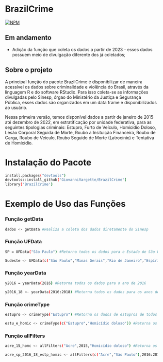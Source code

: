 # BrazilCrime
[![NPM](https://img.shields.io/npm/l/react)](https://github.com/GiovanniVargette/BrazilCrime/blob/master/LICENSE) 

## Em andamento

- Adição da função que coleta os dados a partir de 2023 - esses dados possuem meio de divulgação diferente dos já coletados; 

## Sobre o projeto

A principal função do pacote BrazilCrime é disponibilizar de maneira acessível os dados sobre criminalidade e violência do Brasil, através da linguagem R e do software RStudio.
Para isso coleta-se as informações divulgadas pelo Sinesp, órgao do Ministério da Justiça e Segurança Pública, esses dados são organizados em um data frame e disponibilizados ao usuário.

Nessa primeira versão, temos disponível dados a partir de janeiro de 2015 até dezembro de 2022, em estratificação por unidade federativa, para as seguintes tipologias criminais: Estupro, Furto de Veículo, Homicídio Doloso,
Lesão Corporal Seguida de Morte, Roubo a Insituição Financeira, Roubo de Carga, Roubo de Veículo, Roubo Seguido de Morte (Latrocínio) e Tentativa de Homicídio.


# Instalação do Pacote

```bash
install.packages("devtools")
devtools::install_github("GiovanniVargette/BrazilCrime")
library('BrazilCrime')
```
# Exemplo de Uso das Funções
### Função getData

```bash
dados <- getData #Realiza a coleta dos dados diretamente do Sinesp
```

### Função UFData

```bash
SP = UFData("São Paulo") #Retorna todos os dados para o Estado de São Paulo

Sudeste <- UFData(c("São Paulo","Minas Gerais","Rio de Janeiro","Espírito Santo")) #Retorna todos os dados para os Estados da Região Sudeste
```

### Função yearData

```bash
y2016 = yearData(2016) #Retorna todos os dados para o ano de 2016

y2016_18 <- yearData(2016:2018) #Retorna todos os dados para os anos de 2016, 2017 e 2018
```

### Função crimeType

```bash
estupro <- crimeType("Estupro") #Retorna os dados de estupros de todos os Estados, para todos os anos disponívies

estu_e_homic <- crimeType(c("Estupro","Homicídio doloso")) #Retorna os dados de estupros e homicídios dolosos para todos os Estados, em todos os anos disponíveis
```

### Função allFilters

```bash
acre_15_homc <- allFilters("Acre",2015,"Homicídio doloso") #Retorna os dados de homicídio doloso, no ano de 2015 no Estado do Acre

acre_sp_2016_18_estp_homic <- allFilters(c("Acre","São Paulo"),2016:2018,c("Estupro","Homicídio doloso")) #Retorna os dados de homicídio doloso e estupro, ocorridos durante 2016 e 2018, nos Estados do Acre e São Paulo
```



